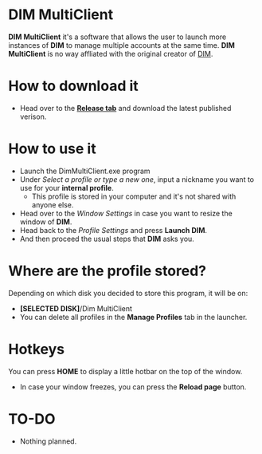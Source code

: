 # DIM MultiClient

**DIM MultiClient** it's a software that allows the user to launch more instances of **DIM** to manage multiple accounts at the same time.
**DIM MultiClient** is no way affliated with the original creator of [DIM](https://app.destinyitemmanager.com).

# How to download it

* Head over to the **[Release tab](https://github.com/Tsadriu/DIM_MultiClient/releases)** and download the latest published verison.

# How to use it

 * Launch the DimMultiClient.exe program
 * Under *Select a profile or type a new one*, input a nickname you want to use for your **internal profile**.
   * This profile is stored in your computer and it's not shared with anyone else.
 * Head over to the *Window Settings* in case you want to resize the window of **DIM**.
 * Head back to the *Profile Settings* and press **Launch DIM**.
 * And then proceed the usual steps that **DIM** asks you.

# Where are the profile stored?

Depending on which disk you decided to store this program, it will be on:
* **[SELECTED DISK]**/Dim MultiClient
* You can delete all profiles in the **Manage Profiles** tab in the launcher.

# Hotkeys

You can press **HOME** to display a little hotbar on the top of the window.
* In case your window freezes, you can press the **Reload page** button.

# TO-DO
* Nothing planned.
